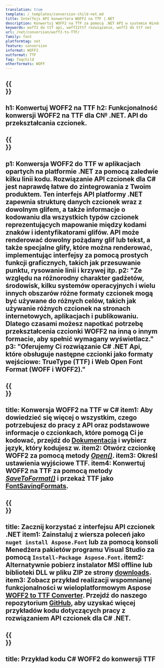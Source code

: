 ```yaml
---
translation: true
template: /_templates/conversion-child-net.md
title: Interfejs API konwertera WOFF2 na TTF |.NET
description: Konwertuj WOFF2 na TTF za pomocą .NET API w systemie Windows. Zintegruj tę natywną funkcję konwersji czcionek WOFF2 na TTF we własnym rozwiązaniu.
keywords: woff2 do ttf api, woff22ttf rozwiązanie, woff2 do ttf net
url: /net/conversion/woff2-to-TTF/
family: font
platformtag: net
feature: conversion
informat: WOFF2
outformat: TTF
faq: faqchild
otherformats: WOFF
---
```


{{<section banner>}}
---
h1: Konwertuj WOFF2 na TTF
h2: Funkcjonalność konwersji WOFF2 na TTF dla C№ .NET. API do przekształcania czcionek.
---

{{<section overview>}}
---
p1: Konwersja WOFF2 do TTF w aplikacjach opartych na platformie .NET za pomocą zaledwie kilku linii kodu. Rozwiązanie API czcionek dla С# jest naprawdę łatwe do zintegrowania z Twoim produktem. Ten interfejs API platformy .NET zapewnia strukturę danych czcionek wraz z dowolnym glifem, a także informacje o kodowaniu dla wszystkich typów czcionek reprezentujących mapowanie między kodami znaków i identyfikatorami glifów. API może renderować dowolny pożądany glif lub tekst, a także specjalne glify, które można renderować, implementując interfejsy za pomocą prostych funkcji graficznych, takich jak przesuwanie punktu, rysowanie linii i krzywej itp.
p2: "Ze względu na różnorodny charakter gadżetów, środowisk, kilku systemów operacyjnych i wielu innych obszarów różne formaty czcionek mogą być używane do różnych celów, takich jak używanie różnych czcionek na stronach internetowych, aplikacjach i publikowaniu. Dlatego czasami możesz napotkać potrzebę przekształcenia czcionki WOFF2 na inną o innym formacie, aby spełnić wymagany wyświetlacz."
p3: "Oferujemy Ci rozwiązanie С# .NET Api, które obsługuje następne czcionki jako formaty wejściowe: TrueType (TTF) i Web Open Font Format (WOFF i WOFF2)."
---

{{<section feature1>}}
---
title: Konwersja WOFF2 na TTF w C#
item1: Aby dowiedzieć się więcej o wszystkim, czego potrzebujesz do pracy z API oraz podstawowe informacje o czcionkach, które pomogą Ci je kodować, przejdź do [Dokumentacja](https://docs.aspose.com/font/) i wybierz język, który kodujesz w.
item2: Otwórz czcionkę WOFF2 za pomocą metody [*Open()*](https://reference.aspose.com/font/net/aspose.font/font/open/).
item3: Określ ustawienia wyjściowe TTF.
item4: Konwertuj WOFF2 na TTF za pomocą metody [*SaveToFormat()*](https://reference.aspose.com/font/net/aspose.font/font/savetoformat/) i przekaż TTF jako [FontSavingFormats](https://reference.aspose.com/font/net/aspose.font/fontsavingformats/).
---

{{<section feature2>}}
---
title: Zacznij korzystać z interfejsu API czcionek .NET
item1: Zainstaluj z wiersza poleceń jako ```nuget install Aspose.Font``` lub za pomocą konsoli Menedżera pakietów programu Visual Studio za pomocą ```Install-Package Aspose.Font```.
item2: Alternatywnie pobierz instalator MSI offline lub biblioteki DLL w pliku ZIP ze strony [downloads](https://releases.aspose.com/font/net/).
item3: Zobacz przykład realizacji wspomnianej funkcjonalności w wieloplatformowym Aspose [WOFF2 to TTF Converter](https://products.aspose.app/font/conversion/woff2-to-ttf). Przejdź do naszego repozytorium [GitHub](https://github.com/aspose-font/Aspose.Font-Documentation/tree/master/net-examples), aby uzyskać więcej przykładów kodu dotyczących pracy z rozwiązaniem API czcionek dla C# .NET.
---

{{<section codeexample>}}
---
title: Przykład kodu C# WOFF2 do konwersji TTF
---